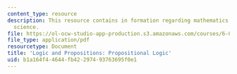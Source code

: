 ```yaml
---
content_type: resource
description: This resource contains in formation regarding mathematics for computer
  science.
file: https://ol-ocw-studio-app-production.s3.amazonaws.com/courses/6-042j-mathematics-for-computer-science-spring-2015/b1a164f44644fb42297493763695f0e1_MIT6_042JS16_PropositLogic.pdf
file_type: application/pdf
resourcetype: Document
title: 'Logic and Propositions: Propositional Logic'
uid: b1a164f4-4644-fb42-2974-93763695f0e1
---
```


